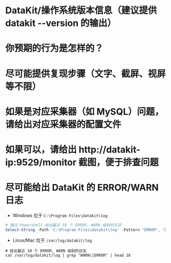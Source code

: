 # DataKit/操作系统版本信息（建议提供 datakit --version 的输出）

# 你预期的行为是怎样的？

# 尽可能提供复现步骤（文字、截屏、视屏等不限）

# 如果是对应采集器（如 MySQL）问题，请给出对应采集器的配置文件

# 如果可以，请给出 http://datakit-ip:9529/monitor 截图，便于排查问题

# 尽可能给出 DataKit 的 ERROR/WARN 日志

- Windows 位于 `C:\Program Files\datakit\log`

```powershell
# 通过 Powershell 给出最近 10 个 ERROR, WARN 级别的日志
Select-String -Path 'C:\Program Files\datakit\log' -Pattern "ERROR", "WARN"  | Select-Object Line -Last 10
```
- Linux/Mac 位于 `/var/log/datakit/log`

```shell
# 给出最近 10 个 ERROR, WARN 级别的日志
cat /var/log/datakit/log | grep "WARN\|ERROR" | head 10
```
